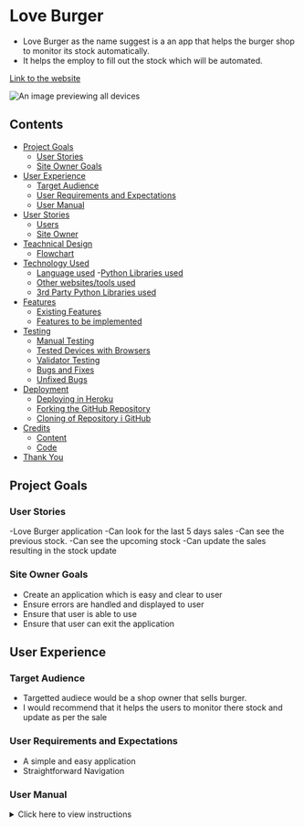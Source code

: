 # Love Burger 

- Love Burger as the name suggest is a an app that helps the burger shop to monitor its stock automatically.
- It helps the employ to fill out the stock which will be automated.


[Link to the website](https://hangman-pp.herokuapp.com/)

![An image previewing all devices](/assets/screenshots/preview.png)

## Contents
- [Project Goals](#project-goals)
    - [User Stories](#user-stories)
    - [Site Owner Goals](#site-owner-goals)
- [User Experience](#user-experience)
    - [Target Audience](#target-audience)
    - [User Requirements and Expectations](#user-requirements-and-expectations)
    - [User Manual](#user-manual)
- [User Stories](#user-stories)
    - [Users](#users)
    - [Site Owner](#site-owner)
- [Teachnical Design](#technical-design)
    - [Flowchart](#flowchart)
- [Technology Used](#technology-used)
    - [Language used](#language-used)
    -[Python Libraries used](#python-libraries-used)
    - [Other websites/tools used](#other-websitestools-used)
    - [3rd Party Python Libraries used](#3rd-party-python-libraries-used)
- [Features](#features)
    - [Existing Features](#existing-features)
    - [Features to be implemented](#features-to-be-implemented)
- [Testing](#testing)
    - [Manual Testing](#manual-testing)
    - [Tested Devices with Browsers](#tested-devices-with-browsers)
    - [Validator Testing](#validator-testing)
    - [Bugs and Fixes](#bugs-and-fixes)
    - [Unfixed Bugs](#unfixed-bugs)
- [Deployment](#deployment)
    - [Deploying in Heroku](#deploying-the-website-in-heroko)
    - [Forking the GitHub Repository](#forking-the-github-repository)
    - [Cloning of Repository i GitHub](#cloning-the-repository-in-github)
- [Credits](#credits)
    - [Content](#content)
    - [Code](#code)
- [Thank You](#thank-you)

## Project Goals
### User Stories

-Love Burger application
-Can look for the last 5 days sales
-Can see the previous stock.
-Can see the upcoming stock
-Can update the sales resulting in the stock update

### Site Owner Goals

- Create an application which is easy and clear to user
- Ensure errors are handled and displayed to user
- Ensure that user is able to use
- Ensure that user can exit the application

## User Experience
### Target Audience

- Targetted audiece would be a shop owner that sells burger. 
- I would recommend that it helps the users to monitor there stock and update as per the sale

### User Requirements and Expectations

- A simple and easy application
- Straightforward Navigation

### User Manual
<details><summary>Click here to view instructions</summary>

#### Load Application

- On loading the application, users are presented with heading of the application which  displays design and the title.
- Under the heading, a question is prompted if the user is existing user or not.
- Operation: Please enter the an option: '1','2','3','4'
- If user inputs do not correspond with available option then they

#### Sign Up & Login

- There is no signup as it is a secured with the respective google account whereby, it can only be executed in the respective installed device


#### Rules

- Once users have been logged in, they will be asked if they want to see the rules
- Operation: Do you want to see the rules: Y/N

#### Start Application

- If user decide to see different option, they need to just type in the number and click enter
- If user decide to exit they can use anyother key other than the option and click enter

#### Application

- Operation: Enter an option:
    - '1' for updating today's sale, 
    - '2' to print the last 5 day sales 
    - '3' for printing the upcoming stock update 
    - '4' for printing the stock leftout for this week 
    - 'Anyother key' for Exiting the applicationUser need to enter a letter to start the game

## User Stories

### Users

1. I want to be able to update today's sale
2. I want to print the last 5 day sales
3. I want to print the upcoming stock update
4. I want to print the stock leftout for this week
5. I want to exit the application

### Site Owner

6. I want users to have a positive experience whilst playing the game
7. I want the user to get errors displayed in case of wrong input
8. I want data entry to be validated, to guide the user on how to correctly format the input

## Technical Design

## FlowChart

- [Lucidchart](https://www.lucidchart.com) was used to build flowchart

<details>
    <summary>Flowchart</summary>
    <p>Love Burger</p>
    <img src = "assets/screenshots/Lucid.png" alt = "A screenshot of flowchart">
</details>

## Technology Used
### Language Used

  - Python

### Python Libraries used

- os - used to clear terminal
- random - used to choose random words
- time - used to displayed delayed areas in the terminal
- colorama - for the coloring
- gspread - for communicating with gsheets

### Other websites/tools used

- [Lucidchart](https://www.lucidchart.com) was used to build flowchart
- [GitHub](https://github.com/) was used for saving and storing files.
- [codeanywhere](https://www.codeanywhere.com/) was the IDE used for writing code.
- [Heroku](https://www.heroku.com/) was used as the deploying platform for this site.

### 3rd Party Python Libraries used

- [Google sheets API](https://github.com/burnash/gspread) was used to store and check the user input and authorize the user identity
- [Google OAuth](https://google-auth.readthedocs.io/en/stable/reference/google.oauth2.credentials.html) was used to connect the project with the google account.
- [Colorama](https://pypi.org/project/colorama/) was used for better visual display

## Features

### Home page display

- Once the user run the program this area is displayed
- The area consist of a display showing the heading
- It also prompts the users to provide input if they are an existing user
- User stories covered: 1
<details>
    <summary>Home Page screenshot</summary>
    <img src="assets/screenshots/home.png" alt="Game load page">
</details>  


## Testing
- Manual testing of application
- Testing on Browsers
- Tested Devices with Browsers
- Validator Testing

### Manual Testing
<details><summary>See user stories testing</summary>

1. I want update today sales

<details>
    <summary>Screenshots</summary>
    <p>home</p>
    <img src="assets/screenshots/home.png" alt="Sign up area">
</details> 

2. I want print last 5 day sales

<details>
    <summary>Screenshots</summary>
    <p>home</p>
    <img src="assets/screenshots/options1.png" alt="Sign up area">
</details> 

3. I want to be able to log-in if I return to the game

|<details>
    <summary>Screenshots</summary>
    <p>home</p>
    <img src="assets/screenshots/options3.png" alt="Sign up area">
</details> 

4. I want to be able to read the rules of the game

<details>
    <summary>Screenshots</summary>
    <p>home</p>
    <img src="assets/screenshots/options4.png" alt="Sign up area">
</details> 

5. I want to be able to restart game when I'm logged in

<details>
    <summary>Screenshots</summary>
    <p>home</p>
    <img src="assets/screenshots/options5.png" alt="Sign up area">
</details> 



### Testing on Browsers
- I tested that this game works in different browsers - Chrome and Safari and was able to deploy successfully

### Tested Devices with Browsers
- iPhone 12
    - Safari
- Samsung S22 Ultra
    - Chrome
- Macbook Pro 2019 16-inch
    - Chrome
    - Safari

### Validator Testing
#### PEP8 Python Validator
[PEP8 Python Validator](https://pep8ci.herokuapp.com/) was used to validate the code.

This validator was provided by Code Institute.

No errors were found.


### Unfixed Bugs

- No unfixed bugs

## Deployment

### Deploying the website in Heroko:
- The website was deployed to Heroko using following steps:
#### Login or create an account at Heroku
- Make an account in Heroko and login


#### Creating an app
  - Create new app in the top right of the screen and add an app name.
  - Select region
  - Then click "create app".

#### Open settings Tab
  ##### Click on config var
  - Store CREDS file from gspread in key and add the values
  - Store PORT in key and value


##### Connect to Github
  - Choose repositories you want to connect
  - Click "Connect"

##### Automatic and Manual deploy
  - Choose a method to deploy
  - After Deploy is clicked it will install various file

##### Final Deployment
  - A view button will display
  - Once clicked the website will open


## Credits

### Content
- The text content was provided by the site owner.
- Idea of stock application has been taken from tutorial around the world

### Code
#### The following ideas were borrowed from [Love Sandwiches](https://github.com/Sinha5714/Love_Sandwiches)

-  validate_user_details function
-  How to import gspread
-  How to import Credentials from google.oauth



### Thank You
- to my mentor Mo Shami for supporting me with his feedback through the entire project
- special thanks to my husband Remo Liebetrau to help me finding out the issues in the game
- to Code Institute and Slack community for helping me when I was getting stuck with some challenges.